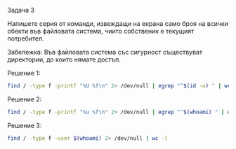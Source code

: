 Задача 3

Напишете серия от команди, извеждащи на екрана само броя на всички обекти във файловата система, 
чиито собственик е текущият потребител.

Забележка: Във файловата система със сигурност съществуват директории, до които нямате достъп.

Решение 1:

```sh
find / -type f -printf "%U %f\n" 2> /dev/null | egrep "^$(id -u) " | wc -l
```

Решение 2:

```sh
find / -type f -printf "%u %f\n" 2> /dev/null | egrep "^$(whoami) " | wc -l
```

Решение 3:

```sh
find / -type f -user $(whoami) 2> /dev/null | wc -l
```
